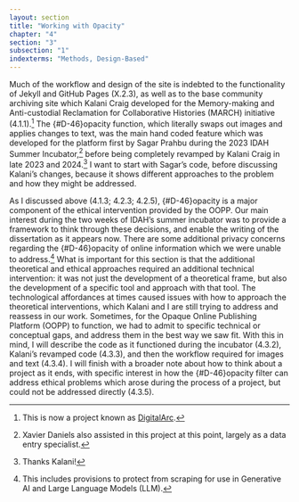 ```yaml
---
layout: section
title: "Working with Opacity"
chapter: "4"
section: "3"
subsection: "1"
indexterms: "Methods, Design-Based"
---
```


Much of the workflow and design of the site is indebted to the functionality of Jekyll and GitHub Pages (X.2.3), as well as to the base community archiving site which Kalani Craig developed for the Memory-making and Anti-custodial Reclamation for Collaborative Histories (MARCH) initiative (4.1.1).[^fn1] The {#D-46}opacity</span> function, which literally swaps out images and applies changes to text, was the main hand coded feature which was developed for the platform first by Sagar Prahbu during the 2023 IDAH Summer Incubator,[^fn2] before being completely revamped by Kalani Craig in late 2023 and 2024.[^fn3] I want to start with Sagar’s code, before discussing Kalani’s changes, because it shows different approaches to the problem and how they might be addressed. 

As I discussed above (4.1.3; 4.2.3; 4.2.5), {#D-46}opacity</span> is a major component of the ethical intervention provided by the OOPP. Our main interest during the two weeks of IDAH’s summer incubator was to provide a framework to think through these decisions, and enable the writing of the dissertation as it appears now. There are some additional privacy concerns regarding the {#D-46}opacity</span> of online information which we were unable to address.[^fn4] What is important for this section is that the additional theoretical and ethical approaches required an additional technical intervention: it was not just the development of a theoretical frame, but also the development of a specific tool and approach with that tool. The technological affordances at times caused issues with how to approach the theoretical interventions, which Kalani and I are still trying to address and reassess in our work. Sometimes, for the Opaque Online Publishing Platform (OOPP) to function, we had to admit to specific technical or conceptual gaps, and address them in the best way we saw fit. With this in mind, I will describe the code as it functioned during the incubator (4.3.2), Kalani’s revamped code (4.3.3), and then the workflow required for images and text (4.3.4). I will finish with a broader note about how to think about a project as it ends, with specific interest in how the {#D-46}opacity</span> filter can address ethical problems which arose during the process of a project, but could not be addressed directly (4.3.5).

[^fn1]: This is now a project known as [DigitalArc](https://digitalarcplatform.github.io/).

[^fn2]: Xavier Daniels also assisted in this project at this point, largely as a data entry specialist.

[^fn3]: Thanks Kalani!

[^fn4]: This includes provisions to protect from scraping for use in Generative AI and Large Language Models (LLM).